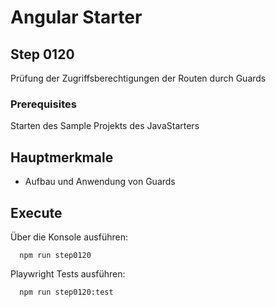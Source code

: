 # Angular Starter #

## Step 0120
Prüfung der Zugriffsberechtigungen der Routen durch Guards

### Prerequisites
Starten des Sample Projekts des JavaStarters

## Hauptmerkmale
 - Aufbau und Anwendung von Guards

## Execute
Über die Konsole ausführen:
```shell
  npm run step0120
```

Playwright Tests ausführen:
```shell
  npm run step0120:test
```